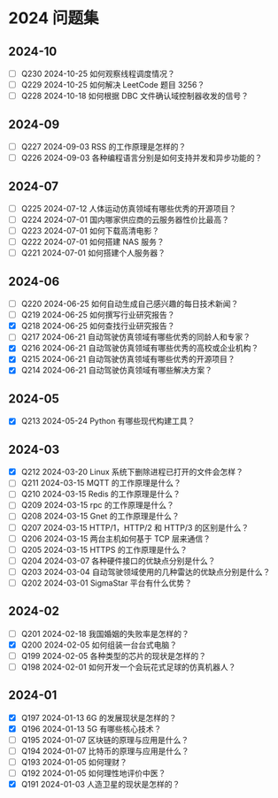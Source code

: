 # 2024 问题集

## 2024-10

- [ ] Q230 2024-10-25 如何观察线程调度情况？
- [ ] Q229 2024-10-25 如何解决 LeetCode 题目 3256？
- [ ] Q228 2024-10-18 如何根据 DBC 文件确认域控制器收发的信号？

## 2024-09

- [ ] Q227 2024-09-03 RSS 的工作原理是怎样的？
- [ ] Q226 2024-09-03 各种编程语言分别是如何支持并发和异步功能的？

## 2024-07

- [ ] Q225 2024-07-12 人体运动仿真领域有哪些优秀的开源项目？
- [ ] Q224 2024-07-01 国内哪家供应商的云服务器性价比最高？
- [ ] Q223 2024-07-01 如何下载高清电影？
- [ ] Q222 2024-07-01 如何搭建 NAS 服务？
- [ ] Q221 2024-07-01 如何搭建个人服务器？

## 2024-06

- [ ] Q220 2024-06-25 如何自动生成自己感兴趣的每日技术新闻？
- [ ] Q219 2024-06-25 如何撰写行业研究报告？
- [x] Q218 2024-06-25 如何查找行业研究报告？
- [ ] Q217 2024-06-21 自动驾驶仿真领域有哪些优秀的同龄人和专家？
- [x] Q216 2024-06-21 自动驾驶仿真领域有哪些优秀的高校或企业机构？
- [x] Q215 2024-06-21 自动驾驶仿真领域有哪些优秀的开源项目？
- [x] Q214 2024-06-21 自动驾驶仿真领域有哪些解决方案？

## 2024-05

- [x] Q213 2024-05-24 Python 有哪些现代构建工具？

## 2024-03

- [x] Q212 2024-03-20 Linux 系统下删除进程已打开的文件会怎样？
- [ ] Q211 2024-03-15 MQTT 的工作原理是什么？
- [ ] Q210 2024-03-15 Redis 的工作原理是什么？
- [ ] Q209 2024-03-15 rpc 的工作原理是什么？
- [ ] Q208 2024-03-15 Gnet 的工作原理是什么？
- [ ] Q207 2024-03-15 HTTP/1，HTTP/2 和 HTTP/3 的区别是什么？
- [ ] Q206 2024-03-15 两台主机如何基于 TCP 层来通信？
- [ ] Q205 2024-03-15 HTTPS 的工作原理是什么？
- [ ] Q204 2024-03-07 各种硬件接口的优缺点分别是什么？
- [ ] Q203 2024-03-04 自动驾驶领域使用的几种雷达的优缺点分别是什么？
- [ ] Q202 2024-03-01 SigmaStar 平台有什么优势？

## 2024-02

- [ ] Q201 2024-02-18 我国婚姻的失败率是怎样的？
- [x] Q200 2024-02-05 如何组装一台台式电脑？
- [ ] Q199 2024-02-05 各种类型的芯片的现状是怎样的？
- [ ] Q198 2024-02-01 如何开发一个会玩花式足球的仿真机器人？

## 2024-01

- [x] Q197 2024-01-13 6G 的发展现状是怎样的？
- [x] Q196 2024-01-13 5G 有哪些核心技术？
- [ ] Q195 2024-01-07 区块链的原理与应用是什么？
- [ ] Q194 2024-01-07 比特币的原理与应用是什么？
- [ ] Q193 2024-01-05 如何理财？
- [ ] Q192 2024-01-05 如何理性地评价中医？
- [x] Q191 2024-01-03 人造卫星的现状是怎样的？
